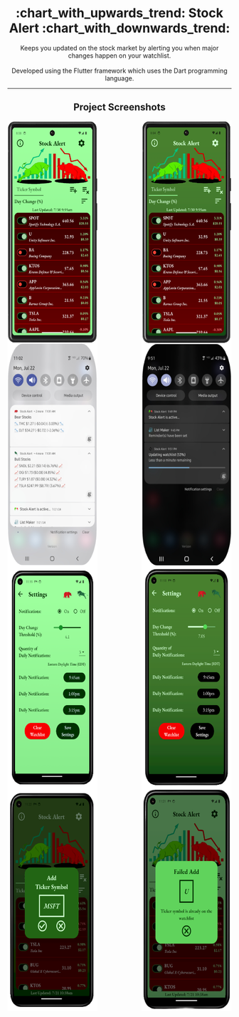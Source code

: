 <h1 align="center" style="font-weight: bold">:chart_with_upwards_trend: Stock Alert :chart_with_downwards_trend:</h1>

<div align='center'>

Keeps you updated on the stock market by alerting you when major changes happen on your watchlist.<br><br>
Developed using the Flutter framework which uses the Dart programming language.<br>

</div>

<hr>

<h2 align='center'>Project Screenshots</h2>

<div align='center'>

<img src="/project_screenshots/home_light.png" alt="Home page light mode" width="40%" height="500" align="left">
<img src="/project_screenshots/home_dark.png" alt="Home page dark mode" width="40%" height="500" align="right">

<br><br>

<img src="/project_screenshots/bear_bull_notifications.png" alt="Bear/Bull notifications" width="40%" height="500" align="left">
<img src="/project_screenshots/updating_watchlist_notification.png" alt="Updating watchlist" width="40%" height="500" align="right">

<br><br>

<img src="/project_screenshots/settings_light.png" alt="Settings page light mode" width="40%" height="500" align="left">
<img src="/project_screenshots/settings_dark.png" alt="Settings page dark mode" width="40%" height="500" align="right">

<br><br>

<img src="/project_screenshots/popup.png" alt="Popup" width="40%" height="500" align="left">
<img src="/project_screenshots/error_popup.png" alt="Error popup" width="40%" height="500" align="right">

</div>